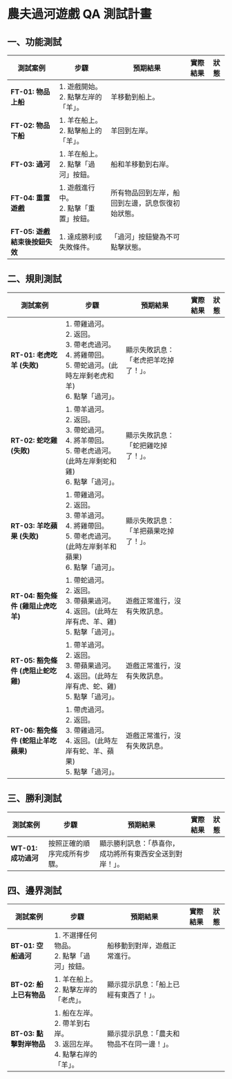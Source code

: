 # 農夫過河遊戲 QA 測試計畫

## 一、功能測試

| 測試案例 | 步驟 | 預期結果 | 實際結果 | 狀態 |
| --- | --- | --- | --- | --- |
| **FT-01: 物品上船** | 1. 遊戲開始。 <br> 2. 點擊左岸的「羊」。 | 羊移動到船上。 | | |
| **FT-02: 物品下船** | 1. 羊在船上。 <br> 2. 點擊船上的「羊」。 | 羊回到左岸。 | | |
| **FT-03: 過河** | 1. 羊在船上。 <br> 2. 點擊「過河」按鈕。 | 船和羊移動到右岸。 | | |
| **FT-04: 重置遊戲** | 1. 遊戲進行中。 <br> 2. 點擊「重置」按鈕。 | 所有物品回到左岸，船回到左邊，訊息恢復初始狀態。 | | |
| **FT-05: 遊戲結束後按鈕失效** | 1. 達成勝利或失敗條件。 | 「過河」按鈕變為不可點擊狀態。 | | |

## 二、規則測試

| 測試案例 | 步驟 | 預期結果 | 實際結果 | 狀態 |
| --- | --- | --- | --- | --- |
| **RT-01: 老虎吃羊 (失敗)** | 1. 帶雞過河。 <br> 2. 返回。 <br> 3. 帶老虎過河。 <br> 4. 將雞帶回。 <br> 5. 帶蛇過河。(此時左岸剩老虎和羊) <br> 6. 點擊「過河」。 | 顯示失敗訊息：「老虎把羊吃掉了！」。 | | |
| **RT-02: 蛇吃雞 (失敗)** | 1. 帶羊過河。 <br> 2. 返回。 <br> 3. 帶蛇過河。 <br> 4. 將羊帶回。 <br> 5. 帶老虎過河。(此時左岸剩蛇和雞) <br> 6. 點擊「過河」。 | 顯示失敗訊息：「蛇把雞吃掉了！」。 | | |
| **RT-03: 羊吃蘋果 (失敗)** | 1. 帶雞過河。 <br> 2. 返回。 <br> 3. 帶羊過河。 <br> 4. 將雞帶回。 <br> 5. 帶老虎過河。(此時左岸剩羊和蘋果) <br> 6. 點擊「過河」。 | 顯示失敗訊息：「羊把蘋果吃掉了！」。 | | |
| **RT-04: 豁免條件 (雞阻止虎吃羊)** | 1. 帶蛇過河。 <br> 2. 返回。 <br> 3. 帶蘋果過河。 <br> 4. 返回。(此時左岸有虎、羊、雞) <br> 5. 點擊「過河」。 | 遊戲正常進行，沒有失敗訊息。 | | |
| **RT-05: 豁免條件 (虎阻止蛇吃雞)** | 1. 帶羊過河。 <br> 2. 返回。 <br> 3. 帶蘋果過河。 <br> 4. 返回。(此時左岸有虎、蛇、雞) <br> 5. 點擊「過河」。 | 遊戲正常進行，沒有失敗訊息。 | | |
| **RT-06: 豁免條件 (蛇阻止羊吃蘋果)** | 1. 帶虎過河。 <br> 2. 返回。 <br> 3. 帶雞過河。 <br> 4. 返回。(此時左岸有蛇、羊、蘋果) <br> 5. 點擊「過河」。 | 遊戲正常進行，沒有失敗訊息。 | | |

## 三、勝利測試

| 測試案例 | 步驟 | 預期結果 | 實際結果 | 狀態 |
| --- | --- | --- | --- | --- |
| **WT-01: 成功過河** | 按照正確的順序完成所有步驟。 | 顯示勝利訊息：「恭喜你，成功將所有東西安全送到對岸！」。 | | |

## 四、邊界測試

| 測試案例 | 步驟 | 預期結果 | 實際結果 | 狀態 |
| --- | --- | --- | --- | --- |
| **BT-01: 空船過河** | 1. 不選擇任何物品。 <br> 2. 點擊「過河」按鈕。 | 船移動到對岸，遊戲正常進行。 | | |
| **BT-02: 船上已有物品** | 1. 羊在船上。 <br> 2. 點擊左岸的「老虎」。 | 顯示提示訊息：「船上已經有東西了！」。 | | |
| **BT-03: 點擊對岸物品** | 1. 船在左岸。 <br> 2. 帶羊到右岸。 <br> 3. 返回左岸。 <br> 4. 點擊右岸的「羊」。 | 顯示提示訊息：「農夫和物品不在同一邊！」。 | | |

